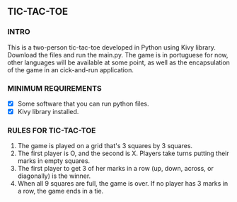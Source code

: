 ## **TIC-TAC-TOE**

### **INTRO**
This is a two-person tic-tac-toe developed in Python using Kivy library. Download the files and run the main.py.
The game is in portuguese for now, other languages will be available at some point, as well as the encapsulation of 
the game in an cick-and-run application.

### **MINIMUM REQUIREMENTS**
- [X] Some software that you can run python files.
- [X] Kivy library installed.

### **RULES FOR TIC-TAC-TOE**

1. The game is played on a grid that's 3 squares by 3 squares.
2. The first player is O, and the second is X. Players take turns putting their marks in empty squares.
3. The first player to get 3 of her marks in a row (up, down, across, or diagonally) is the winner.
4. When all 9 squares are full, the game is over. If no player has 3 marks in a row, the game ends in a tie.
